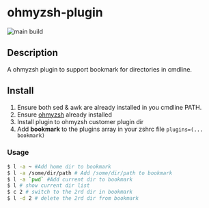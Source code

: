 # ohmyzsh-plugin

![main build](https://github.com/calmzhu/ohmyzsh-plugin-bookmark/actions/workflows/build.yml/badge.svg?branch=main)

## Description

A ohmyzsh plugin to support bookmark for directories in cmdline.

## Install
1. Ensure both sed & awk are already installed in you cmdline PATH.
1. Ensure [ohmyzsh](https://github.com/ohmyzsh/ohmyzsh) already installed
1. Install plugin to ohmyzsh customer plugin dir
1. Add **bookmark** to the plugins array in your zshrc file
    `plugins=(... bookmark)`



### Usage

```bash
$ l -a ~ #Add home dir to bookmark
$ l -a /some/dir/path # Add /some/dir/path to bookmark
$ l -a `pwd` #Add current dir to bookmark
$ l # show current dir list
$ c 2 # switch to the 2rd dir in bookmark
$ l -d 2 # delete the 2rd dir from bookmark

```


